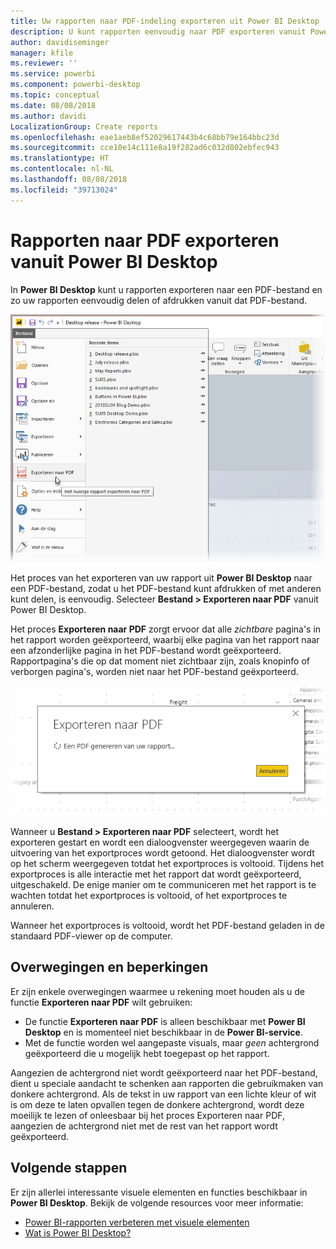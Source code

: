 ```yaml
---
title: Uw rapporten naar PDF-indeling exporteren uit Power BI Desktop
description: U kunt rapporten eenvoudig naar PDF exporteren vanuit Power BI Desktop en deze rapporten in PDF afdrukken
author: davidiseminger
manager: kfile
ms.reviewer: ''
ms.service: powerbi
ms.component: powerbi-desktop
ms.topic: conceptual
ms.date: 08/08/2018
ms.author: davidi
LocalizationGroup: Create reports
ms.openlocfilehash: eae1aeb8ef52029617443b4c68bb79e164bbc23d
ms.sourcegitcommit: cce10e14c111e8a19f282ad6c032d802ebfec943
ms.translationtype: HT
ms.contentlocale: nl-NL
ms.lasthandoff: 08/08/2018
ms.locfileid: "39713024"
---
```

# <a name="export-reports-to-pdf-from-power-bi-desktop"></a>Rapporten naar PDF exporteren vanuit Power BI Desktop
In **Power BI Desktop** kunt u rapporten exporteren naar een PDF-bestand en zo uw rapporten eenvoudig delen of afdrukken vanuit dat PDF-bestand.

![Exporteren naar PDF](media/desktop-export-to-pdf/export-to-pdf_01.png)

Het proces van het exporteren van uw rapport uit **Power BI Desktop** naar een PDF-bestand, zodat u het PDF-bestand kunt afdrukken of met anderen kunt delen, is eenvoudig. Selecteer **Bestand > Exporteren naar PDF** vanuit Power BI Desktop.

Het proces **Exporteren naar PDF** zorgt ervoor dat alle *zichtbare* pagina's in het rapport worden geëxporteerd, waarbij elke pagina van het rapport naar een afzonderlijke pagina in het PDF-bestand wordt geëxporteerd. Rapportpagina's die op dat moment niet zichtbaar zijn, zoals knopinfo of verborgen pagina's, worden niet naar het PDF-bestand geëxporteerd. 

![Exporteren naar PDF wordt uitgevoerd](media/desktop-export-to-pdf/export-to-pdf_02.png)

Wanneer u **Bestand > Exporteren naar PDF** selecteert, wordt het exporteren gestart en wordt een dialoogvenster weergegeven waarin de uitvoering van het exportproces wordt getoond. Het dialoogvenster wordt op het scherm weergegeven totdat het exportproces is voltooid. Tijdens het exportproces is alle interactie met het rapport dat wordt geëxporteerd, uitgeschakeld. De enige manier om te communiceren met het rapport is te wachten totdat het exportproces is voltooid, of het exportproces te annuleren. 

Wanneer het exportproces is voltooid, wordt het PDF-bestand geladen in de standaard PDF-viewer op de computer. 

## <a name="considerations-and-limitations"></a>Overwegingen en beperkingen
Er zijn enkele overwegingen waarmee u rekening moet houden als u de functie **Exporteren naar PDF** wilt gebruiken:

* De functie **Exporteren naar PDF** is alleen beschikbaar met **Power BI Desktop** en is momenteel niet beschikbaar in de **Power BI-service**.
* Met de functie worden wel aangepaste visuals, maar *geen* achtergrond geëxporteerd die u mogelijk hebt toegepast op het rapport.

Aangezien de achtergrond niet wordt geëxporteerd naar het PDF-bestand, dient u speciale aandacht te schenken aan rapporten die gebruikmaken van donkere achtergrond. Als de tekst in uw rapport van een lichte kleur of wit is om deze te laten opvallen tegen de donkere achtergrond, wordt deze moeilijk te lezen of onleesbaar bij het proces Exporteren naar PDF, aangezien de achtergrond niet met de rest van het rapport wordt geëxporteerd. 



## <a name="next-steps"></a>Volgende stappen
Er zijn allerlei interessante visuele elementen en functies beschikbaar in **Power BI Desktop**. Bekijk de volgende resources voor meer informatie:

* [Power BI-rapporten verbeteren met visuele elementen](desktop-visual-elements-for-reports.md)
* [Wat is Power BI Desktop?](desktop-what-is-desktop.md)


